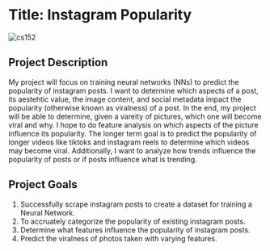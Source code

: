 # Title: Instagram Popularity

![cs152](https://user-images.githubusercontent.com/98056010/215841542-cb9a83f4-8414-4965-834e-a7e548a5c657.jpg)

## Project Description

My project will focus on training neural networks (NNs) to predict the popularity of instagram posts. I want to determine which aspects of a post, its aestehtic value, the image content, and social metadata impact the popularity (otherwise known as viralness) of a post. In the end, my project will be able to determine, given a vareity of pictures, which one will become viral and why. I hope to do feature analysis on which aspects of the picture influence its popularity. 
The longer term goal is to predict the popularity of longer videos like tiktoks and instagram reels to determine which videos may become viral. Additionally, I want to analyze how trends influence the popularity of posts or if posts influence what is trending. 

## Project Goals

1. Successfully scrape instagram posts to create a dataset for training a Neural Network.
2. To accruately categorize the popularity of existing instagram posts. 
3. Determine what features influence the popularity of instagram posts. 
4. Predict the viralness of photos taken with varying features. 
